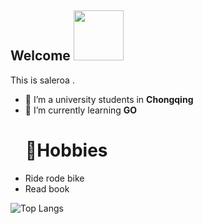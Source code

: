 ## Welcome <img src="https://media.giphy.com/media/mGcNjsfWAjY5AEZNw6/giphy.gif" width="80">


This is saleroa .


 - 🔭 I’m a university students in **Chongqing**<br>
 - 🌱 I’m currently learning **GO** <br> 
   # 🌟Hobbies
 - Ride rode bike
 - Read book 


![Top Langs](https://github-readme-stats.vercel.app/api/top-langs/?username=saleroa&layout=compact&theme=tokyonight)
